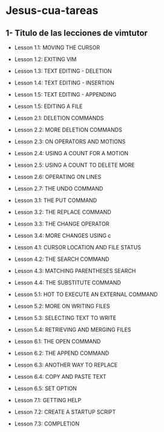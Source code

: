 # Jesus-cua-tareas

## 1- Titulo de las lecciones de vimtutor 

- Lesson 1.1: MOVING THE CURSOR
- Lesson 1.2: EXITING VIM
- Lesson 1.3: TEXT EDITING - DELETION
- Lesson 1.4: TEXT EDITING - INSERTION
- Lesson 1.5: TEXT EDITING - APPENDING
- Lesson 1.5: EDITING A FILE

- Lesson 2.1: DELETION COMMANDS
- Lesson 2.2: MORE DELETION COMMANDS
- Lesson 2.3: ON OPERATORS AND MOTIONS
- Lesson 2.4: USING A COUNT FOR A MOTION
- Lesson 2.5: USING A COUNT TO DELETE MORE
- Lesson 2.6: OPERATING ON LINES
- Lesson 2.7: THE UNDO COMMAND

- Lesson 3.1: THE PUT COMMAND
- Lesson 3.2: THE REPLACE COMMAND
- Lesson 3.3: THE CHANGE OPERATOR
- Lesson 3.4: MORE CHANGES USING c

- Lesson 4.1: CURSOR LOCATION AND FILE STATUS
- Lesson 4.2: THE SEARCH COMMAND
- Lesson 4.3: MATCHING PARENTHESES SEARCH
- Lesson 4.4: THE SUBSTITUTE COMMAND

- Lesson 5.1: HOT TO EXECUTE AN EXTERNAL COMMAND
- Lesson 5.2: MORE ON WRITING FILES
- Lesson 5.3: SELECTING TEXT TO WRITE
- Lesson 5.4: RETRIEVING AND MERGING FILES

- Lesson 6.1: THE OPEN COMMAND
- Lesson 6.2: THE APPEND COMMAND
- Lesson 6.3: ANOTHER WAY TO REPLACE
- Lesson 6.4: COPY AND PASTE TEXT
- Lesson 6.5: SET OPTION 

- Lesson 7.1: GETTING HELP
- Lesson 7.2: CREATE A STARTUP SCRIPT
- Lesson 7.3: COMPLETION
